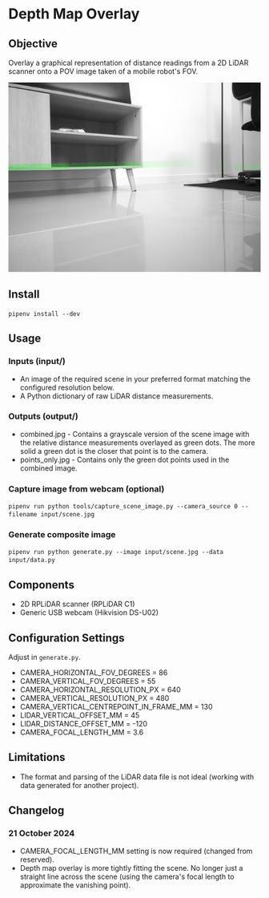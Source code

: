 # Depth Map Overlay

## Objective

Overlay a graphical representation of distance readings from a 2D LiDAR scanner onto a POV image taken of a mobile robot's FOV.

![](output/combined.png)

## Install
```
pipenv install --dev
```

## Usage
### Inputs (input/)
- An image of the required scene in your preferred format matching the configured resolution below.
- A Python dictionary of raw LiDAR distance measurements.

### Outputs (output/)
- combined.jpg - Contains a grayscale version of the scene image with the relative distance measurements overlayed as green dots. The more solid a green dot is the closer that point is to the camera.
- points_only.jpg - Contains only the green dot points used in the combined image.

### Capture image from webcam (optional)
```
pipenv run python tools/capture_scene_image.py --camera_source 0 --filename input/scene.jpg
```
### Generate composite image
```
pipenv run python generate.py --image input/scene.jpg --data input/data.py
```

## Components
- 2D RPLiDAR scanner (RPLiDAR C1)
- Generic USB webcam (Hikvision DS-U02)

## Configuration Settings
Adjust in ```generate.py```.
- CAMERA_HORIZONTAL_FOV_DEGREES = 86
- CAMERA_VERTICAL_FOV_DEGREES = 55
- CAMERA_HORIZONTAL_RESOLUTION_PX = 640
- CAMERA_VERTICAL_RESOLUTION_PX = 480
- CAMERA_VERTICAL_CENTREPOINT_IN_FRAME_MM = 130
- LIDAR_VERTICAL_OFFSET_MM = 45
- LIDAR_DISTANCE_OFFSET_MM = -120
- CAMERA_FOCAL_LENGTH_MM = 3.6

## Limitations
- The format and parsing of the LiDAR data file is not ideal (working with data generated for another project).

## Changelog
### 21 October 2024
- CAMERA_FOCAL_LENGTH_MM setting is now required (changed from reserved).
- Depth map overlay is more tightly fitting the scene. No longer just a straight line across the scene (using the camera's focal length to approximate the vanishing point).
